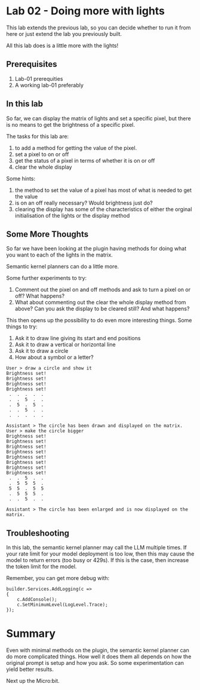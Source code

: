 # Lab 02 - Doing more with lights

This lab extends the previous lab, so you can decide whether to run it from here or just extend the lab you previously built.

All this lab does is a little more with the lights!

## Prerequisites
1. Lab-01 prerequities
2. A working lab-01 preferably

## In this lab
So far, we can display the matrix of lights and set a specific pixel, but there is no means to get the brightness of a specific pixel.

The tasks for this lab are:
1. to add a method for getting the value of the pixel.
2. set a pixel to on or off
3. get the status of a pixel in terms of whether it is on or off
4. clear the whole display

Some hints: 
1. the method to set the value of a pixel has most of what is needed to get the value
2. is on an off really necessary? Would brightness just do?
3. clearing the display has some of the characteristics of either the orginal initialisation of the lights or the display method

## Some More Thoughts
So far we have been looking at the plugin having methods for doing what you want to each of the lights in the matrix.

Semantic kernel planners can do a little more.

Some further experiments to try:
1. Comment out the pixel on and off methods and ask to turn a pixel on or off? What happens?
2. What about commenting out the clear the whole display method from above? Can you ask the display to be cleared still? And what happens?

This then opens up the possibility to do even more interesting things. Some things to try:
1. Ask it to draw line giving its start and end positions
2. Ask it to draw a vertical or horizontal line
3. Ask it to draw a circle
4. How about a symbol or a letter?

```
User > draw a circle and show it
Brightness set!
Brightness set!
Brightness set!
Brightness set!
 .  .  .  .  . 
 .  .  5  .  .
 .  5  .  5  .
 .  .  5  .  .
 .  .  .  .  .

Assistant > The circle has been drawn and displayed on the matrix.
User > make the circle bigger
Brightness set!
Brightness set!
Brightness set!
Brightness set!
Brightness set!
Brightness set!
Brightness set!
Brightness set!
 .  .  5  .  . 
 .  5  5  5  .
 5  5  .  5  5
 .  5  5  5  .
 .  .  5  .  .

Assistant > The circle has been enlarged and is now displayed on the matrix.
```

## Troubleshooting
In this lab, the semantic kernel planner may call the LLM multiple times. If your rate limit for your model deployment is too low, then this may cause the model to return errors (too busy or 429s). If this is the case, then increase the token limit for the model.

Remember, you can get more debug with:
```
builder.Services.AddLogging(c => 
{
    c.AddConsole();
    c.SetMinimumLevel(LogLevel.Trace);
});
```

# Summary
Even with minimal methods on the plugin, the semantic kernel planner can do more complicated things. How well it does them all depends on how the original prompt is setup and how you ask. So some experimentation can yield better results.


Next up the Micro:bit.

